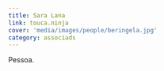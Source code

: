 ```yaml
---
title: Sara Lana
link: touca.ninja
cover: 'media/images/people/beringela.jpg'
category: associads
---
```

Pessoa.
